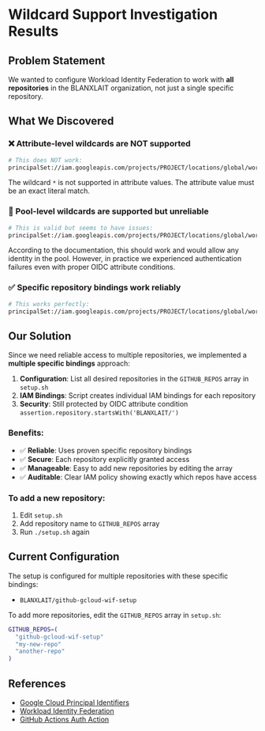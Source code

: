 # Wildcard Support Investigation Results

## Problem Statement
We wanted to configure Workload Identity Federation to work with **all repositories** in the BLANXLAIT organization, not just a single specific repository.

## What We Discovered

### ❌ Attribute-level wildcards are NOT supported
```bash
# This does NOT work:
principalSet://iam.googleapis.com/projects/PROJECT/locations/global/workloadIdentityPools/POOL/attribute.repository/BLANXLAIT/*
```
The wildcard `*` is not supported in attribute values. The attribute value must be an exact literal match.

### 🤔 Pool-level wildcards are supported but unreliable
```bash
# This is valid but seems to have issues:
principalSet://iam.googleapis.com/projects/PROJECT/locations/global/workloadIdentityPools/POOL/*
```
According to the documentation, this should work and would allow any identity in the pool. However, in practice we experienced authentication failures even with proper OIDC attribute conditions.

### ✅ Specific repository bindings work reliably
```bash
# This works perfectly:
principalSet://iam.googleapis.com/projects/PROJECT/locations/global/workloadIdentityPools/POOL/attribute.repository/BLANXLAIT/specific-repo
```

## Our Solution

Since we need reliable access to multiple repositories, we implemented a **multiple specific bindings** approach:

1. **Configuration**: List all desired repositories in the `GITHUB_REPOS` array in `setup.sh`
2. **IAM Bindings**: Script creates individual IAM bindings for each repository
3. **Security**: Still protected by OIDC attribute condition `assertion.repository.startsWith('BLANXLAIT/')`

### Benefits:
- ✅ **Reliable**: Uses proven specific repository bindings
- ✅ **Secure**: Each repository explicitly granted access
- ✅ **Manageable**: Easy to add new repositories by editing the array
- ✅ **Auditable**: Clear IAM policy showing exactly which repos have access

### To add a new repository:
1. Edit `setup.sh`
2. Add repository name to `GITHUB_REPOS` array
3. Run `./setup.sh` again

## Current Configuration

The setup is configured for multiple repositories with these specific bindings:
- `BLANXLAIT/github-gcloud-wif-setup`

To add more repositories, edit the `GITHUB_REPOS` array in `setup.sh`:
```bash
GITHUB_REPOS=(
  "github-gcloud-wif-setup"
  "my-new-repo"
  "another-repo"
)
```

## References
- [Google Cloud Principal Identifiers](https://cloud.google.com/iam/docs/principal-identifiers)
- [Workload Identity Federation](https://cloud.google.com/iam/docs/workload-identity-federation)
- [GitHub Actions Auth Action](https://github.com/google-github-actions/auth)
